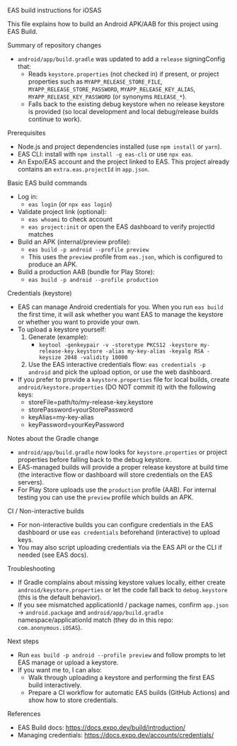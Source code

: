 EAS build instructions for iOSAS

This file explains how to build an Android APK/AAB for this project using EAS Build.

Summary of repository changes
- `android/app/build.gradle` was updated to add a `release` signingConfig that:
  - Reads `keystore.properties` (not checked in) if present, or project properties such as
    `MYAPP_RELEASE_STORE_FILE`, `MYAPP_RELEASE_STORE_PASSWORD`, `MYAPP_RELEASE_KEY_ALIAS`,
    `MYAPP_RELEASE_KEY_PASSWORD` (or synonyms `RELEASE_*`).
  - Falls back to the existing debug keystore when no release keystore is provided (so
    local development and local debug/release builds continue to work).

Prerequisites
- Node.js and project dependencies installed (use `npm install` or `yarn`).
- EAS CLI: install with `npm install -g eas-cli` or use `npx eas`.
- An Expo/EAS account and the project linked to EAS. This project already contains an `extra.eas.projectId` in `app.json`.

Basic EAS build commands
- Log in:
  - `eas login` (or `npx eas login`)
- Validate project link (optional):
  - `eas whoami` to check account
  - `eas project:init` or open the EAS dashboard to verify projectId matches
- Build an APK (internal/preview profile):
  - `eas build -p android --profile preview`
  - This uses the `preview` profile from `eas.json`, which is configured to produce an APK.
- Build a production AAB (bundle for Play Store):
  - `eas build -p android --profile production`

Credentials (keystore)
- EAS can manage Android credentials for you. When you run `eas build` the first time, it will ask whether
  you want EAS to manage the keystore or whether you want to provide your own.
- To upload a keystore yourself:
  1. Generate (example):
     - `keytool -genkeypair -v -storetype PKCS12 -keystore my-release-key.keystore -alias my-key-alias -keyalg RSA -keysize 2048 -validity 10000`
  2. Use the EAS interactive credentials flow: `eas credentials -p android` and pick the upload option, or use the web dashboard.
- If you prefer to provide a `keystore.properties` file for local builds, create `android/keystore.properties` (DO NOT commit it) with the following keys:
  - storeFile=path/to/my-release-key.keystore
  - storePassword=yourStorePassword
  - keyAlias=my-key-alias
  - keyPassword=yourKeyPassword

Notes about the Gradle change
- `android/app/build.gradle` now looks for `keystore.properties` or project properties before falling back to the debug keystore.
- EAS-managed builds will provide a proper release keystore at build time (the interactive flow or dashboard will store credentials on the EAS servers).
- For Play Store uploads use the `production` profile (AAB). For internal testing you can use the `preview` profile which builds an APK.

CI / Non-interactive builds
- For non-interactive builds you can configure credentials in the EAS dashboard or use `eas credentials` beforehand (interactive) to upload keys.
- You may also script uploading credentials via the EAS API or the CLI if needed (see EAS docs).

Troubleshooting
- If Gradle complains about missing keystore values locally, either create `android/keystore.properties` or let the code fall back to `debug.keystore` (this is the default behavior).
- If you see mismatched applicationId / package names, confirm `app.json` -> `android.package` and `android/app/build.gradle` namespace/applicationId match (they do in this repo: `com.anonymous.iOSAS`).

Next steps
- Run `eas build -p android --profile preview` and follow prompts to let EAS manage or upload a keystore.
- If you want me to, I can also:
  - Walk through uploading a keystore and performing the first EAS build interactively.
  - Prepare a CI workflow for automatic EAS builds (GitHub Actions) and show how to store credentials.

References
- EAS Build docs: https://docs.expo.dev/build/introduction/
- Managing credentials: https://docs.expo.dev/accounts/credentials/

